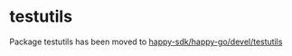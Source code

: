 # testutils

Package testutils has been moved to [happy-sdk/happy-go/devel/testutils](https://github.com/happy-sdk/happy-go/tree/main/devel/testutils)